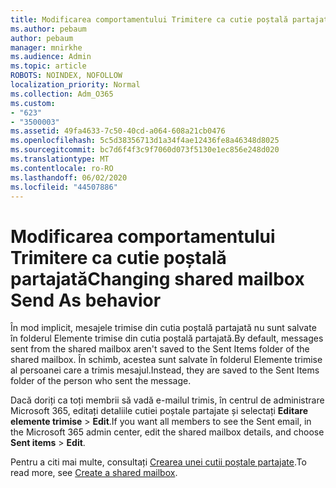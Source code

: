 ```yaml
---
title: Modificarea comportamentului Trimitere ca cutie poștală partajată
ms.author: pebaum
author: pebaum
manager: mnirkhe
ms.audience: Admin
ms.topic: article
ROBOTS: NOINDEX, NOFOLLOW
localization_priority: Normal
ms.collection: Adm_O365
ms.custom:
- "623"
- "3500003"
ms.assetid: 49fa4633-7c50-40cd-a064-608a21cb0476
ms.openlocfilehash: 5c5d38356713d1a34f4ae12436fe8a46348d8025
ms.sourcegitcommit: bc7d6f4f3c9f7060d073f5130e1ec856e248d020
ms.translationtype: MT
ms.contentlocale: ro-RO
ms.lasthandoff: 06/02/2020
ms.locfileid: "44507886"
---
```

# <a name="changing-shared-mailbox-send-as-behavior"></a><span data-ttu-id="c0697-102">Modificarea comportamentului Trimitere ca cutie poștală partajată</span><span class="sxs-lookup"><span data-stu-id="c0697-102">Changing shared mailbox Send As behavior</span></span>

<span data-ttu-id="c0697-103">În mod implicit, mesajele trimise din cutia poștală partajată nu sunt salvate în folderul Elemente trimise din cutia poștală partajată.</span><span class="sxs-lookup"><span data-stu-id="c0697-103">By default, messages sent from the shared mailbox aren't saved to the Sent Items folder of the shared mailbox.</span></span> <span data-ttu-id="c0697-104">În schimb, acestea sunt salvate în folderul Elemente trimise al persoanei care a trimis mesajul.</span><span class="sxs-lookup"><span data-stu-id="c0697-104">Instead, they are saved to the Sent Items folder of the person who sent the message.</span></span>
  
<span data-ttu-id="c0697-105">Dacă doriți ca toți membrii să vadă e-mailul trimis, în centrul de administrare Microsoft 365, editați detaliile cutiei poștale partajate și selectați **Editare elemente trimise** \> **Edit**.</span><span class="sxs-lookup"><span data-stu-id="c0697-105">If you want all members to see the Sent email, in the Microsoft 365 admin center, edit the shared mailbox details, and choose **Sent items** \> **Edit**.</span></span>
  
<span data-ttu-id="c0697-106">Pentru a citi mai multe, consultați [Crearea unei cutii poștale partajate](https://docs.microsoft.com/microsoft-365/admin/email/create-a-shared-mailbox).</span><span class="sxs-lookup"><span data-stu-id="c0697-106">To read more, see [Create a shared mailbox](https://docs.microsoft.com/microsoft-365/admin/email/create-a-shared-mailbox).</span></span>
  